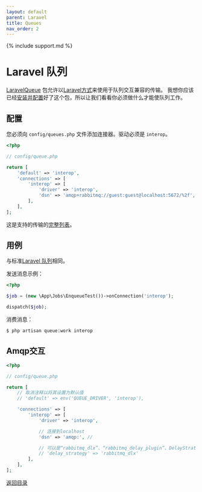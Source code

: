 ```yaml
---
layout: default
parent: Laravel
title: Queues
nav_order: 2
---
```

{% include support.md %}

# Laravel 队列

[LaravelQueue](https://github.com/php-enqueue/laravel-queue) 包允许以[Laravel方式](https://laravel.com/docs/5.4/queues)来使用于队列交互兼容的传输。
我想你应该已经[安装并配置](quick_tour.md)好了这个包，所以让我们看看你必须做什么才能使队列工作。

## 配置

您必须向 `config/queues.php` 文件添加连接器。驱动必须是 `interop`。

```php
<?php

// config/queue.php

return [
    'default' => 'interop',
    'connections' => [
        'interop' => [
            'driver' => 'interop',
            'dsn' => 'amqp+rabbitmq://guest:guest@localhost:5672/%2f',
        ],
    ],
];
```

这是支持的传输的[完整列表](../transport)。

## 用例

与标准[Laravel 队列](https://laravel.com/docs/5.4/queues)相同。

发送消息示例：

```php
<?php

$job = (new \App\Jobs\EnqueueTest())->onConnection('interop');

dispatch($job);
```

消费消息：

```bash
$ php artisan queue:work interop
```

## Amqp交互

```php
<?php

// config/queue.php

return [
    // 取消注释以将其设置为默认值
    // 'default' => env('QUEUE_DRIVER', 'interop'),

    'connections' => [
        'interop' => [
            'driver' => 'interop',

            // 连接到localhost
            'dsn' => 'amqp:', //

            // 可以是“rabbitmq_dlx”、“rabbitmq_delay_plugin”、DelayStrategy接口实例或null。
            // 'delay_strategy' => 'rabbitmq_dlx'
        ],
    ],
];
```

[返回目录](../index.md)
